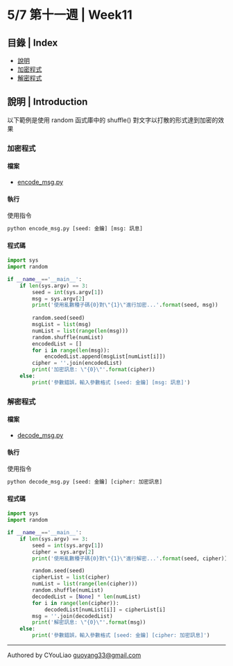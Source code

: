 # 5/7 第十一週 | Week11

## 目錄 | Index

* [說明](#說明--introduction)
* [加密程式](#加密程式)
* [解密程式](#解密程式)

## 說明 | Introduction

以下範例是使用 random 函式庫中的 shuffle() 對文字以打散的形式達到加密的效果

### 加密程式

#### 檔案

* [encode_msg.py](encode_msg.py)

#### 執行

使用指令

~~~~sh
python encode_msg.py [seed: 金鑰] [msg: 訊息]
~~~~

#### 程式碼

~~~~py
import sys
import random

if __name__=='__main__':
    if len(sys.argv) == 3:
        seed = int(sys.argv[1])
        msg = sys.argv[2]
        print('使用亂數種子碼{0}對\"{1}\"進行加密...'.format(seed, msg))
        
        random.seed(seed)
        msgList = list(msg)
        numList = list(range(len(msg)))
        random.shuffle(numList)
        encodedList = []
        for i in range(len(msg)):
            encodedList.append(msgList[numList[i]])
        cipher = ''.join(encodedList)
        print('加密訊息: \"{0}\"'.format(cipher))
    else:
        print('參數錯誤，輸入參數格式 [seed: 金鑰] [msg: 訊息]')
~~~~

### 解密程式

#### 檔案

* [decode_msg.py](decode_msg.py)

#### 執行

使用指令

~~~~sh
python decode_msg.py [seed: 金鑰] [cipher: 加密訊息]
~~~~

#### 程式碼

~~~~py
import sys
import random

if __name__=='__main__':
    if len(sys.argv) == 3:
        seed = int(sys.argv[1])
        cipher = sys.argv[2]
        print('使用亂數種子碼{0}對\"{1}\"進行解密...'.format(seed, cipher))

        random.seed(seed)
        cipherList = list(cipher)
        numList = list(range(len(cipher)))
        random.shuffle(numList)
        decodedList = [None] * len(numList)
        for i in range(len(cipher)):
            decodedList[numList[i]] = cipherList[i]
        msg = ''.join(decodedList)
        print('解密訊息: \"{0}\"'.format(msg))
    else:
        print('參數錯誤，輸入參數格式 [seed: 金鑰] [cipher: 加密訊息]')
~~~~

---

Authored by CYouLiao <guoyang33@gmail.com>
